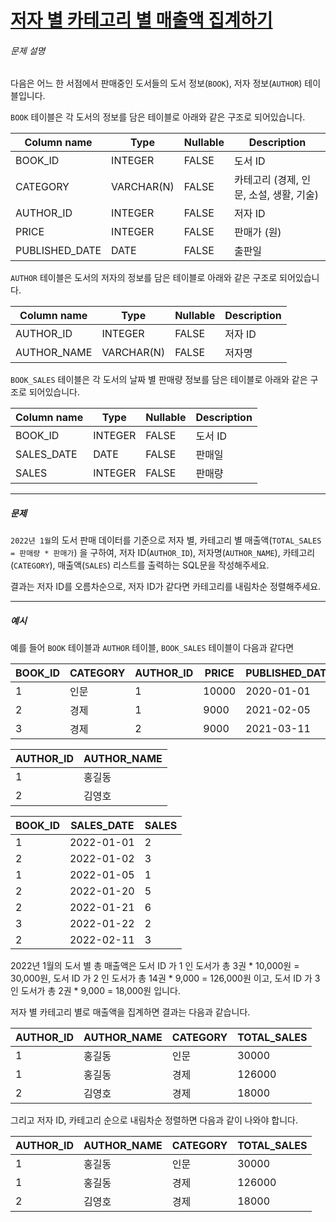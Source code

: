 # [저자 별 카테고리 별 매출액 집계하기](https://school.programmers.co.kr/learn/courses/30/lessons/144856)


###### 문제 설명


다음은 어느 한 서점에서 판매중인 도서들의 도서 정보(`BOOK`), 저자 정보(`AUTHOR`) 테이블입니다.


`BOOK` 테이블은 각 도서의 정보를 담은 테이블로 아래와 같은 구조로 되어있습니다.




| Column name | Type | Nullable | Description |
| --- | --- | --- | --- |
| BOOK\_ID | INTEGER | FALSE | 도서 ID |
| CATEGORY | VARCHAR(N) | FALSE | 카테고리 (경제, 인문, 소설, 생활, 기술) |
| AUTHOR\_ID | INTEGER | FALSE | 저자 ID |
| PRICE | INTEGER | FALSE | 판매가 (원) |
| PUBLISHED\_DATE | DATE | FALSE | 출판일 |


`AUTHOR` 테이블은 도서의 저자의 정보를 담은 테이블로 아래와 같은 구조로 되어있습니다.




| Column name | Type | Nullable | Description |
| --- | --- | --- | --- |
| AUTHOR\_ID | INTEGER | FALSE | 저자 ID |
| AUTHOR\_NAME | VARCHAR(N) | FALSE | 저자명 |


`BOOK_SALES` 테이블은 각 도서의 날짜 별 판매량 정보를 담은 테이블로 아래와 같은 구조로 되어있습니다.




| Column name | Type | Nullable | Description |
| --- | --- | --- | --- |
| BOOK\_ID | INTEGER | FALSE | 도서 ID |
| SALES\_DATE | DATE | FALSE | 판매일 |
| SALES | INTEGER | FALSE | 판매량 |




---


##### 문제


`2022년 1월`의 도서 판매 데이터를 기준으로 저자 별, 카테고리 별 매출액(`TOTAL_SALES = 판매량 * 판매가`) 을 구하여, 저자 ID(`AUTHOR_ID`), 저자명(`AUTHOR_NAME`), 카테고리(`CATEGORY`), 매출액(`SALES`) 리스트를 출력하는 SQL문을 작성해주세요.   

결과는 저자 ID를 오름차순으로, 저자 ID가 같다면 카테고리를 내림차순 정렬해주세요.




---


##### 예시


예를 들어 `BOOK` 테이블과 `AUTHOR` 테이블, `BOOK_SALES` 테이블이 다음과 같다면




| BOOK\_ID | CATEGORY | AUTHOR\_ID | PRICE | PUBLISHED\_DATE |
| --- | --- | --- | --- | --- |
| 1 | 인문 | 1 | 10000 | 2020\-01\-01 |
| 2 | 경제 | 1 | 9000 | 2021\-02\-05 |
| 3 | 경제 | 2 | 9000 | 2021\-03\-11 |



| AUTHOR\_ID | AUTHOR\_NAME |
| --- | --- |
| 1 | 홍길동 |
| 2 | 김영호 |



| BOOK\_ID | SALES\_DATE | SALES |
| --- | --- | --- |
| 1 | 2022\-01\-01 | 2 |
| 2 | 2022\-01\-02 | 3 |
| 1 | 2022\-01\-05 | 1 |
| 2 | 2022\-01\-20 | 5 |
| 2 | 2022\-01\-21 | 6 |
| 3 | 2022\-01\-22 | 2 |
| 2 | 2022\-02\-11 | 3 |


2022년 1월의 도서 별 총 매출액은 도서 ID 가 1 인 도서가 총 3권 \* 10,000원 \= 30,000원, 도서 ID 가 2 인 도서가 총 14권 \* 9,000 \= 126,000원 이고, 도서 ID 가 3 인 도서가 총 2권 \* 9,000 \= 18,000원 입니다.


저자 별 카테고리 별로 매출액을 집계하면 결과는 다음과 같습니다.




| AUTHOR\_ID | AUTHOR\_NAME | CATEGORY | TOTAL\_SALES |
| --- | --- | --- | --- |
| 1 | 홍길동 | 인문 | 30000 |
| 1 | 홍길동 | 경제 | 126000 |
| 2 | 김영호 | 경제 | 18000 |


그리고 저자 ID, 카테고리 순으로 내림차순 정렬하면 다음과 같이 나와야 합니다.




| AUTHOR\_ID | AUTHOR\_NAME | CATEGORY | TOTAL\_SALES |
| --- | --- | --- | --- |
| 1 | 홍길동 | 인문 | 30000 |
| 1 | 홍길동 | 경제 | 126000 |
| 2 | 김영호 | 경제 | 18000 |


